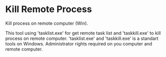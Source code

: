 # Kill Remote Process
Kill process on remote computer (Win).

This tool using 'tasklist.exe' for get remote task list and 'taskkill.exe' to kill process on remote computer.
'tasklist.exe' and 'taskkill.exe' is a standart tools on Windows.
Administrator rights required on you computer and remote computer.
